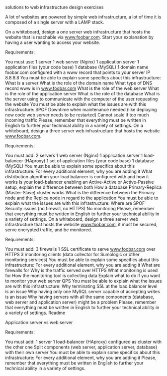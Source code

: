 solutions to web infrastructure design exercises

A lot of websites are powered by simple web infrastructure, a lot of time it is composed of a single server with a LAMP stack.

On a whiteboard, design a one server web infrastructure that hosts the website that is reachable via www.foobar.com. Start your explanation by having a user wanting to access your website.

 Requirements:

 You must use:
     1 server
     1 web server (Nginx)
     1 application server
     1 application files (your code base)
     1 database (MySQL)
     1 domain name foobar.com configured with a www record that points to your server IP 8.8.8.8
 You must be able to explain some specifics about this infrastructure:
     What is a server
     What is the role of the domain name
     What type of DNS record www is in www.foobar.com
     What is the role of the web server
     What is the role of the application server
     What is the role of the database
     What is the server using to communicate with the computer of the user requesting the website
 You must be able to explain what the issues are with this infrastructure:
     SPOF
     Downtime when maintenance needed (like deploying new code web server needs to be restarted)
     Cannot scale if too much incoming traffic
 Please, remember that everything must be written in English to further your technical ability in a variety of settings.
On a whiteboard, design a three server web infrastructure that hosts the website www.foobar.com.

 Requirements:

 You must add:
     2 servers
     1 web server (Nginx)
     1 application server
     1 load-balancer (HAproxy)
     1 set of application files (your code base)
     1 database (MySQL)
 You must be able to explain some specifics about this infrastructure:
     For every additional element, why you are adding it
     What distribution algorithm your load balancer is configured with and how it works
     Is your load-balancer enabling an Active-Active or Active-Passive setup, explain the difference between both
     How a database Primary-Replica (Master-Slave) cluster works
     What is the difference between the Primary node and the Replica node in regard to the application
 You must be able to explain what the issues are with this infrastructure:
     Where are SPOF
     Security issues (no firewall, no HTTPS)
     No monitoring
 Please, remember that everything must be written in English to further your technical ability in a variety of settings.
On a whiteboard, design a three server web infrastructure that hosts the website www.foobar.com, it must be secured, serve encrypted traffic, and be monitored.

 Requirements:

 You must add:
     3 firewalls
     1 SSL certificate to serve www.foobar.com over HTTPS
     3 monitoring clients (data collector for Sumologic or other monitoring services)
 You must be able to explain some specifics about this infrastructure:
 For every additional element, why you are adding it
     What are firewalls for
     Why is the traffic served over HTTPS
     What monitoring is used for
     How the monitoring tool is collecting data
     Explain what to do if you want to monitor your web server QPS
 You must be able to explain what the issues are with this infrastructure:
     Why terminating SSL at the load balancer level is an issue
     Why having only one MySQL server capable of accepting writes is an issue
     Why having servers with all the same components (database, web server and application server) might be a problem
 Please, remember that everything must be written in English to further your technical ability in a variety of settings.
Readme

Application server vs web server

 Requirements:

 You must add:
     1 server
     1 load-balancer (HAproxy) configured as cluster with the other one
     Split components (web server, application server, database) with their own server
 You must be able to explain some specifics about this infrastructure:
     For every additional element, why you are adding it
 Please, remember that everything must be written in English to further your technical ability in a variety of settings.

